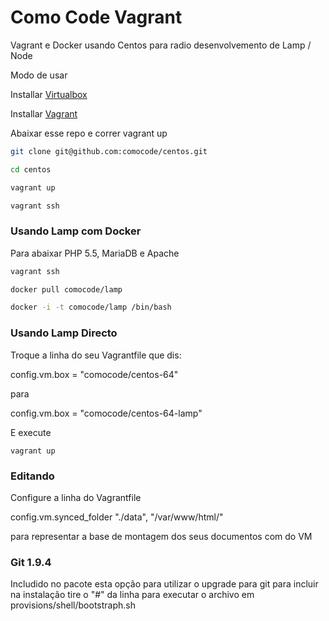 Como Code Vagrant
======

Vagrant e Docker usando Centos para radio desenvolvemento de Lamp / Node 

Modo de usar

Installar [Virtualbox](http://www.virtualbox.org)

Installar [Vagrant](http://www.vagrantup.com)

Abaixar esse repo e correr vagrant up

```sh
git clone git@github.com:comocode/centos.git

cd centos

vagrant up 

vagrant ssh 
```

### Usando Lamp com Docker

Para abaixar PHP 5.5, MariaDB e Apache 
```sh
vagrant ssh

docker pull comocode/lamp 

docker -i -t comocode/lamp /bin/bash 

```

### Usando Lamp Directo
Troque a linha do seu Vagrantfile que dis: 

config.vm.box = "comocode/centos-64" 

para

config.vm.box = "comocode/centos-64-lamp"

E execute

```
vagrant up 
```


### Editando 
Configure a linha do Vagrantfile 

config.vm.synced_folder "./data", "/var/www/html/"

para representar a base de montagem dos seus documentos com do VM

### Git 1.9.4

Includido no pacote esta opção para utilizar o upgrade para git para incluir na instalação tire o "#" da linha para executar o archivo em provisions/shell/bootstraph.sh 

